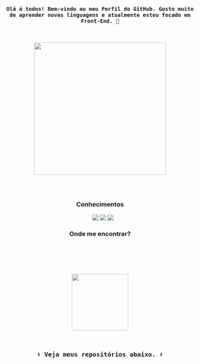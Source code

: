 <h4 align="center"><samp>Olá á todos! Bem-vindo ao meu Perfil do GitHub. Gosto muito de aprender novas linguagens e atualmente estou focado em Front-End. 💙 </samp></h4>

<br>

<p align="center"><img height="350px"src="https://media3.giphy.com/media/l2Jeev6AvurRQMgEM/giphy.gif?cid=ecf05e47auv4pa1n63ql2ul6nlmpqgwhikxc7zwjkop570ab&rid=giphy.gif&ct=g"></p>
 
<br>

<p align="center"> 
<a href="https://devpedro10.github.io/Site-Portfolio/" target="_blank"><img src="https://img.shields.io/badge/website-16493f?style=for-the-badge&logo=About.me&logoColor=white" alt=""></a>
</p>

<h3 align="center">Conhecimentos</h3>
<p align="center">
<img src="https://img.shields.io/badge/Python-16493f?style=for-the-badge&logo=python&logoColor=white" alt=""> <img src="https://img.shields.io/badge/HTML-16493f?style=for-the-badge&logo=html5&logoColor=white" alt=""> <img src="https://img.shields.io/badge/CSS-16493f?&style=for-the-badge&logo=css3&logoColor=white" alt=""> <img 
src="https://img.shields.io/badge/JavaScript-16493f?style=for-the-badge&logo=javascript&logoColor=white" alt=""> <img src="https://img.shields.io/badge/React-16493f?style=for-the-badge&logo=react&logoColor=white"> <img src="https://img.shields.io/badge/Bootstrap-16493f?style=for-the-badge&logo=bootstrap&logoColor=white"> <img src="https://img.shields.io/badge/Java-16493f?style=for-the-badge&logo=java&logoColor=white">
</p>

<h3 align="center">Onde me encontrar?</h3>

<p align="center">
<a href="mailto:natanpedrodasilva@gmail.com" target="_blank"><img src="https://img.shields.io/badge/Gmail-16493f?style=for-the-badge&logo=gmail&logoColor=white" alt=""></a>
<a href="https://www.linkedin.com/in/nat%C3%A3-pedro-da-silva-735443218/" target="_blank"><img src="https://img.shields.io/badge/LinkedIn-16493f?style=for-the-badge&logo=linkedin&logoColor=white" alt=""></a>
</p>

<br> 
<br>

<p align="center">

<img height="150em" src="https://github-readme-streak-stats.herokuapp.com/?user=DevPedro10&theme=gotham"/>
</p>

<br>

<h3 align="center"><samp>⬇️ Veja meus repositórios abaixo. ⬇️<samp></h3>
